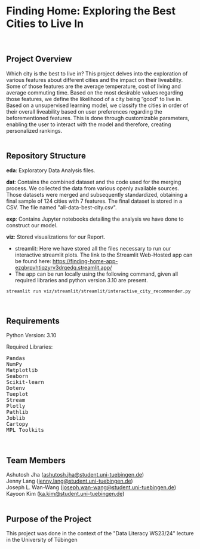 # Finding Home: Exploring the Best Cities to Live In    
&nbsp;
## Project Overview
Which city is the best to live in? This project delves into the exploration of various features about different cities and the impact on their liveability. Some of those features are the average temperature, cost of living and average commuting time. Based on the most desirable values regarding those features, we define the likelihood of a city being ”good” to live in. Based on a unsupervised learning model, we classify the cities in order of their overall liveability based on user preferences regarding the beforementioned features. This is done through customizable parameters, enabling the user to interact with the model and therefore, creating personalized rankings.   
&nbsp;
## Repository Structure

**eda**: Exploratory Data Analysis files.

**dat**: Contains the combined dataset and the code used for the merging process. We collected the data from various openly available sources. Those datasets were merged and subsequently standardized, obtaining a final sample of 124 cities with 7 features. The final dataset is stored in a CSV. The file named "all-data-best-city.csv".

**exp**: Contains Jupyter notebooks detailing the analysis we have done to construct our model. 

**viz**: Stored visualizations for our Report.   
- streamlit: Here we have stored all the files necessary to run our interactive streamlit plots. The link to the Streamlit Web-Hosted app can be found here: https://finding-home-app-ezqbrpvhtiqzyrv3drqedq.streamlit.app/
- The app can be run locally using the following command, given all required libraries and python version 3.10 are present.
```
streamlit run viz/streamlit/streamlit/interactive_city_recommender.py
```
&nbsp;
## Requirements
Python Version: 3.10

Required Libraries:

<pre>
Pandas
NumPy
Matplotlib
Seaborn
Scikit-learn
Dotenv
Tueplot
Stream
Plotly
Pathlib
Joblib
Cartopy
MPL_Toolkits
</pre>
&nbsp;
## Team Members 
Ashutosh Jha (ashutosh.jha@student.uni-tuebingen.de)    
Jenny Lang (jenny.lang@student.uni-tuebingen.de)  
Joseph L. Wan-Wang (joseph.wan-wang@student.uni-tuebingen.de)   
Kayoon Kim (ka.kim@student.uni-tuebingen.de)   
&nbsp;
## Purpose of the Project
This project was done in the context of the "Data Literacy WS23/24" lecture in the University of Tübingen

